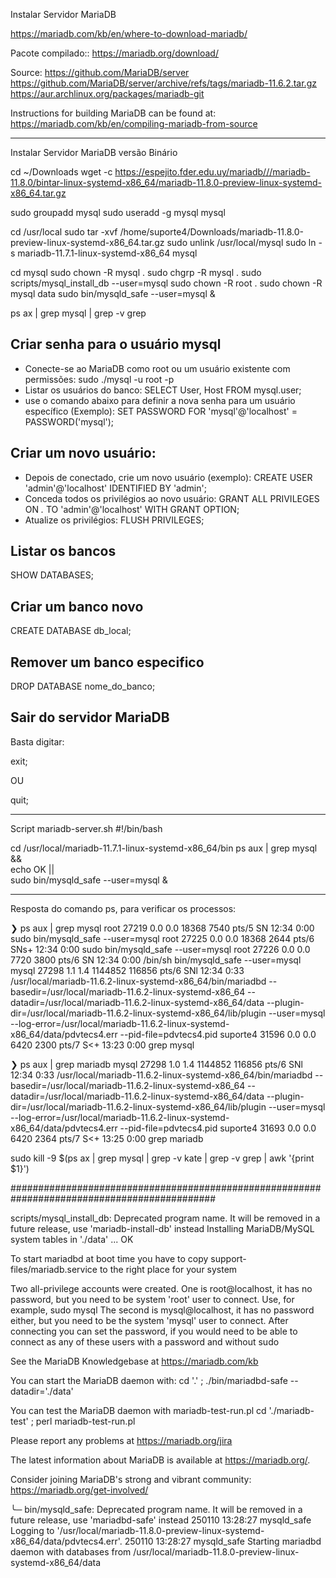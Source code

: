 Instalar Servidor MariaDB

https://mariadb.com/kb/en/where-to-download-mariadb/

Pacote compilado::
https://mariadb.org/download/

Source:
https://github.com/MariaDB/server
https://github.com/MariaDB/server/archive/refs/tags/mariadb-11.6.2.tar.gz
https://aur.archlinux.org/packages/mariadb-git

Instructions for building MariaDB can be found at:
https://mariadb.com/kb/en/compiling-mariadb-from-source

___

Instalar Servidor MariaDB versão Binário

cd ~/Downloads
wget -c https://espejito.fder.edu.uy/mariadb///mariadb-11.8.0/bintar-linux-systemd-x86_64/mariadb-11.8.0-preview-linux-systemd-x86_64.tar.gz

sudo groupadd mysql
sudo useradd -g mysql mysql

cd /usr/local
sudo tar -xvf /home/suporte4/Downloads/mariadb-11.8.0-preview-linux-systemd-x86_64.tar.gz
sudo unlink /usr/local/mysql
sudo ln -s mariadb-11.7.1-linux-systemd-x86_64 mysql

cd mysql
sudo chown -R mysql .
sudo chgrp -R mysql .
sudo scripts/mysql_install_db --user=mysql
sudo chown -R root .
sudo chown -R mysql data
sudo bin/mysqld_safe --user=mysql &

ps ax | grep mysql | grep -v grep

## Criar senha para o usuário mysql

- Conecte-se ao MariaDB como root ou um usuário existente com permissões:
 sudo ./mysql -u root -p
 - Listar os usuários do banco:
 SELECT User, Host FROM mysql.user;
- use o comando abaixo para definir a nova senha para um usuário específico (Exemplo):
SET PASSWORD FOR 'mysql'@'localhost' = PASSWORD('mysql');

## Criar um novo usuário:

- Depois de conectado, crie um novo usuário (exemplo):
CREATE USER 'admin'@'localhost' IDENTIFIED BY 'admin';
- Conceda todos os privilégios ao novo usuário:
GRANT ALL PRIVILEGES ON *.* TO 'admin'@'localhost' WITH GRANT OPTION;
- Atualize os privilégios:
FLUSH PRIVILEGES;

## Listar os bancos

SHOW DATABASES;

## Criar um banco novo

CREATE DATABASE db_local;

## Remover um banco especifico

DROP DATABASE nome_do_banco;

## Sair do servidor MariaDB

Basta digitar:

exit;

OU

quit;
___

Script mariadb-server.sh
#!/bin/bash

cd /usr/local/mariadb-11.7.1-linux-systemd-x86_64/bin
ps aux | grep mysql && \
echo OK || \
sudo bin/mysqld_safe --user=mysql & 

___

Resposta do comando ps, para verificar os processos:

❯ ps aux | grep mysql
root       27219  0.0  0.0  18368  7540 pts/5    SN   12:34   0:00 sudo bin/mysqld_safe --user=mysql
root       27225  0.0  0.0  18368  2644 pts/6    SNs+ 12:34   0:00 sudo bin/mysqld_safe --user=mysql
root       27226  0.0  0.0   7720  3800 pts/6    SN   12:34   0:00 /bin/sh bin/mysqld_safe --user=mysql
mysql      27298  1.1  1.4 1144852 116856 pts/6  SNl  12:34   0:33 /usr/local/mariadb-11.6.2-linux-systemd-x86_64/bin/mariadbd --basedir=/usr/local/mariadb-11.6.2-linux-systemd-x86_64 --datadir=/usr/local/mariadb-11.6.2-linux-systemd-x86_64/data --plugin-dir=/usr/local/mariadb-11.6.2-linux-systemd-x86_64/lib/plugin --user=mysql --log-error=/usr/local/mariadb-11.6.2-linux-systemd-x86_64/data/pdvtecs4.err --pid-file=pdvtecs4.pid
suporte4   31596  0.0  0.0   6420  2300 pts/7    S<+  13:23   0:00 grep mysql


❯ ps aux | grep mariadb
mysql      27298  1.0  1.4 1144852 116856 pts/6  SNl  12:34   0:33 /usr/local/mariadb-11.6.2-linux-systemd-x86_64/bin/mariadbd --basedir=/usr/local/mariadb-11.6.2-linux-systemd-x86_64 --datadir=/usr/local/mariadb-11.6.2-linux-systemd-x86_64/data --plugin-dir=/usr/local/mariadb-11.6.2-linux-systemd-x86_64/lib/plugin --user=mysql --log-error=/usr/local/mariadb-11.6.2-linux-systemd-x86_64/data/pdvtecs4.err --pid-file=pdvtecs4.pid
suporte4   31693  0.0  0.0   6420  2364 pts/7    S<+  13:25   0:00 grep mariadb

sudo kill -9 $(ps ax | grep mysql | grep -v kate | grep -v grep | awk '{print $1}')

#############################################################################################

scripts/mysql_install_db: Deprecated program name. It will be removed in a future release, use 'mariadb-install-db' instead
Installing MariaDB/MySQL system tables in './data' ...
OK

To start mariadbd at boot time you have to copy
support-files/mariadb.service to the right place for your system


Two all-privilege accounts were created.
One is root@localhost, it has no password, but you need to
be system 'root' user to connect. Use, for example, sudo mysql
The second is mysql@localhost, it has no password either, but
you need to be the system 'mysql' user to connect.
After connecting you can set the password, if you would need to be
able to connect as any of these users with a password and without sudo

See the MariaDB Knowledgebase at https://mariadb.com/kb

You can start the MariaDB daemon with:
cd '.' ; ./bin/mariadbd-safe --datadir='./data'

You can test the MariaDB daemon with mariadb-test-run.pl
cd './mariadb-test' ; perl mariadb-test-run.pl

Please report any problems at https://mariadb.org/jira

The latest information about MariaDB is available at https://mariadb.org/.

Consider joining MariaDB's strong and vibrant community:
https://mariadb.org/get-involved/

╰─ bin/mysqld_safe: Deprecated program name. It will be removed in a future release, use 'mariadbd-safe' instead
250110 13:28:27 mysqld_safe Logging to '/usr/local/mariadb-11.8.0-preview-linux-systemd-x86_64/data/pdvtecs4.err'.
250110 13:28:27 mysqld_safe Starting mariadbd daemon with databases from /usr/local/mariadb-11.8.0-preview-linux-systemd-x86_64/data

